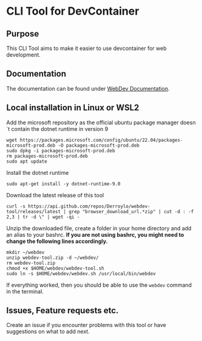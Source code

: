 # CLI Tool for DevContainer

## Purpose
This CLI Tool aims to make it easier to use devcontainer for web development.

## Documentation
The documentation can be found under [WebDev Documentation](https://derroylo.github.io).

## Local installation in Linux or WSL2

Add the microsoft repository as the official ubuntu package manager doesn´t contain the dotnet runtime in version 9
```
wget https://packages.microsoft.com/config/ubuntu/22.04/packages-microsoft-prod.deb -O packages-microsoft-prod.deb
sudo dpkg -i packages-microsoft-prod.deb
rm packages-microsoft-prod.deb
sudo apt update
```

Install the dotnet runtime
```
sudo apt-get install -y dotnet-runtime-9.0
```

Download the latest release of this tool
```
curl -s https://api.github.com/repos/Derroylo/webdev-tool/releases/latest | grep "browser_download_url.*zip" | cut -d : -f 2,3 | tr -d \" | wget -qi -
```

Unzip the downloaded file, create a folder in your home directory and add an alias to your bashrc.
__If you are not using bashrc, you might need to change the following lines accordingly.__
```
mkdir ~/webdev
unzip webdev-tool.zip -d ~/webdev/
rm webdev-tool.zip
chmod +x $HOME/webdev/webdev-tool.sh
sudo ln -s $HOME/webdev/webdev.sh /usr/local/bin/webdev
```

If everything worked, then you should be able to use the `webdev` command in the terminal.

## Issues, Feature requests etc.
Create an issue if you encounter problems with this tool or have suggestions on what to add next.